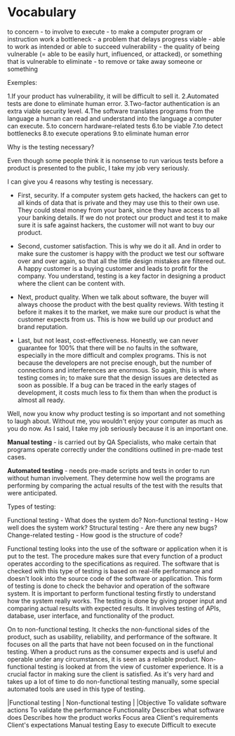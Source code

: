 # Vocabulary

to concern - to involve
to execute - to make a computer program or instruction work
a bottleneck - a problem that delays progress
viable - able to work as intended or able to succeed
vulnerability - the quality of being vulnerable (= able to be easily hurt,
influenced, or attacked), or something that is vulnerable
to eliminate - to remove or take away someone or something

Exemples:

1.If your product has vulnerability, it will be difficult to sell it.
2.Automated tests are done to eliminate human error.
3.Two-factor authentication is an extra viable security level.
4.The software translates programs from the language a human can read and understand
into the language a computer can execute.
5.to concern hardware-related tests
6.to be viable
7.to detect bottlenecks
8.to execute operations
9.to eliminate human error

Why is the testing necessary?

Even though some people think it is nonsense to run various tests before a product
is presented to the public, I take my job very seriously.

I can give you 4 reasons why testing is necessary.

- First, security. If a computer system gets hacked, the hackers can get to all
  kinds of data that is private and they may use this to their own use. They could
  steal money from your bank, since they have access to all your banking
  details. If we do not protect our product and test it to make sure it is safe
  against hackers, the customer will not want to buy our product.

- Second, customer satisfaction. This is why we do it all. And in order to make
  sure the customer is happy with the product we test our software over and over
  again, so that all the little design mistakes are filtered out. A happy customer
  is a buying customer and leads to profit for the company. You understand, testing
  is a key factor in designing a product where the client can be content with.

- Next, product quality. When we talk about software, the buyer will always choose
  the product with the best quality reviews. With testing it before it makes it to
  the market, we make sure our product is what the customer expects from us. This
  is how we build up our product and brand reputation.

- Last, but not least, cost-effectiveness. Honestly, we can never guarantee for
  100% that there will be no faults in the software, especially in the more difficult
  and complex programs. This is not because the developers are not precise enough,
  but the number of connections and interferences are enormous. So again, this is
  where testing comes in; to make sure that the design issues are detected as soon
  as possible. If a bug can be traced in the early stages of development, it costs
  much less to fix them than when the product is almost all ready.

Well, now you know why product testing is so important and not something to laugh
about. Without me, you wouldn't enjoy your computer as much as you do now. As I
said, I take my job seriously because it is an important one.

**Manual testing** - is carried out by QA Specialists, who make certain that programs
operate correctly under the conditions outlined in pre-made test cases.

**Automated testing** - needs pre-made scripts and tests in order to run without
human involvement. They determine how well the programs are performing by comparing
the actual results of the test with the results that were anticipated.

Types of testing:

Functional testing - What does the system do?
Non-functional testing - How well does the system work?
Structural testing - Are there any new bugs?
Change-related testing - How good is the structure of code?

Functional testing looks into the use of the software or application when
it is put to the test. The procedure makes sure that every function of a product
operates according to the specifications as required. The software that is checked
with this type of testing is based on real-life performance and doesn't look into
the source code of the software or application. This form of testing is done to
check the behavior and operation of the software system. It is important to perform
functional testing firstly to understand how the system really works. The testing
is done by giving proper input and comparing actual results with expected results.
It involves testing of APIs, database, user interface, and functionality of the product.

On to non-functional testing. It checks the non-functional sides of the product,
such as usability, reliability, and performance of the software. It focuses on all
the parts that have not been focused on in the functional testing. When a product
runs as the consumer expects and is useful and operable under any circumstances,
it is seen as a reliable product. Non-functional testing is looked at from the view
of customer experience. It is a crucial factor in making sure the client is satisfied.
As it's very hard and takes up a lot of time to do non-functional testing manually,
some special automated tools are used in this type of testing.

|Functional testing    | Non-functional testing   |
|Objective
To validate software actions
To validate the performance
Functionality
Describes what software does
Describes how the product works
Focus area
Client's requirements
Client's expectations
Manual testing
Easy to execute
Difficult to execute



